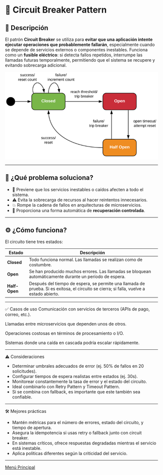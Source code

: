 # 🔌 Circuit Breaker Pattern

## 🧩 Descripción

El patrón **Circuit Breaker** se utiliza para **evitar que una aplicación intente ejecutar operaciones que probablemente fallarán**, especialmente cuando se depende de servicios externos o componentes inestables. Funciona como un **fusible eléctrico**: si detecta fallos repetidos, interrumpe las llamadas futuras temporalmente, permitiendo que el sistema se recupere y evitando sobrecarga adicional.

![Circuit Breaker Pattern](../images/Circuit%20Breaker%20Pattern.png)

---

## 🎯 ¿Qué problema soluciona?

- 🧱 Previene que los servicios inestables o caídos afecten a todo el sistema.
- ⚠️ Evita la sobrecarga de recursos al hacer reintentos innecesarios.
- 💥 Rompe la cadena de fallos en arquitecturas de microservicios.
- 🔄 Proporciona una forma automática de **recuperación controlada**.

---

## ⚙️ ¿Cómo funciona?

El circuito tiene tres estados:

| Estado         | Descripción |
|----------------|-------------|
| **Closed**     | Todo funciona normal. Las llamadas se realizan como de costumbre. |
| **Open**       | Se han producido muchos errores. Las llamadas se bloquean automáticamente durante un período de espera. |
| **Half-Open**  | Después del tiempo de espera, se permite una llamada de prueba. Si es exitosa, el circuito se cierra; si falla, vuelve a estado abierto. |

---

✅ Casos de uso
Comunicación con servicios de terceros (APIs de pago, correo, etc.).

Llamadas entre microservicios que dependen unos de otros.

Operaciones costosas en términos de procesamiento o I/O.

Sistemas donde una caída en cascada podría escalar rápidamente.

---

⚠️ Consideraciones
- Determinar umbrales adecuados de error (ej. 50% de fallos en 20 solicitudes).
- Configurar tiempos de espera realistas entre estados (ej. 30s).
- Monitorear constantemente la tasa de error y el estado del circuito.
- Ideal combinarlo con Retry Pattern y Timeout Pattern.
- Si se combina con fallback, es importante que este también sea confiable.

---

🛠️ Mejores prácticas
- Mantén métricas para el número de errores, estado del circuito, y tiempo de apertura.
- Asegura la idempotencia si usas retry o fallback junto con circuit breaker.
- En sistemas críticos, ofrece respuestas degradadas mientras el servicio está inestable.
- Aplica políticas diferentes según la criticidad del servicio.

---

[Menú Principal](https://github.com/wilfredoha/cloud-architecture-patterns)
